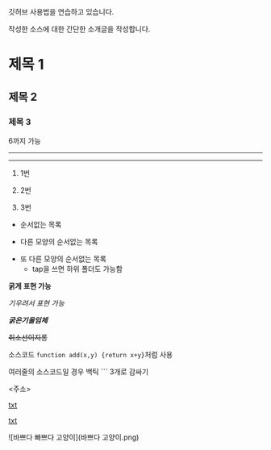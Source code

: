 깃허브 사용법을 연습하고 있습니다.

작성한 소스에 대한 간단한 소개글을 작성합니다.

# 제목 1

## 제목 2

### 제목 3 

6까지 가능

---

***

1. 1번

2. 2번

3. 3번

- 순서없는 목록

* 다른 모양의 순서없는 목록

+ 또 다른 모양의 순서없는 목록
  - tap을 쓰면 하위 폴더도 가능함
 
**굵게** __표현 가능__

*기우려서* _표현 가능_

***굵은***___기울임체___

~~취소선이지롱~~

소스코드 `function add(x,y) {return x+y}`처럼 사용

여러줄의 소스코드일 경우 백틱 ``` 3개로 감싸기

<주소>

[txt](주소)

[txt](주소, "부가 설명")

![바쁘다 빠쁘다 고양이](바쁘다 고양이.png)
